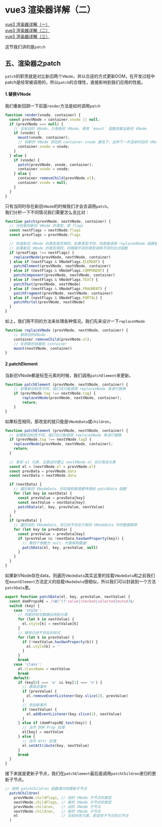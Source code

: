 # vue3 渲染器详解（二）

[vue3 渲染器详解（一）](https://github.com/HJianfeng/vue-source)  
[vue3 渲染器详解（二）](https://github.com/HJianfeng/vue-source/blob/master/README1.md)  
[vue3 渲染器详解（三）](https://github.com/HJianfeng/vue-source/blob/master/README2.md)  

这节我们讲的是`patch`
## 五、渲染器之patch
`patch`的职责就是对比新旧两个`VNode`，并以合适的方式更新DOM，在开发过程中patch是经常被调用的，所以`patch`的合理性，直接影响到我们应用的性能。

#### 1.替换VNode
我们重新回顾一下前面`render`方法是如何调用`patch`
``` javascript
function render(vnode, container) {
  const prevVNode = container.vnode || null;
  if (prevVNode === null) {
    // 没有旧的 VNode，只有新的 VNode。使用 `mount` 函数挂载全新的 VNode
    if (vnode) {
      mount(vnode, container);
      // 将新的 VNode 添加到 container.vnode 属性下，这样下一次渲染时旧的 VNode 就存在了
      container.vnode = vnode;
    }
  } else {
    if (vnode) {
      patch(prevVNode, vnode, container);
      container.vnode = vnode;
    } else {
      container.removeChild(prevVNode.el);
      container.vnode = null;
    }
  }
}
```
只有当同时存在新旧`VNode`的时候我们才会去调用`patch`。  
我们分析一下不同情况我们需要怎么去比对：
```javascript
function patch(prevVNode, nextVNode, container) {
  // 分别拿到新旧 VNode 的类型，即 flags
  const nextFlags = nextVNode.flags
  const prevFlags = prevVNode.flags

  // 检查新旧 VNode 的类型是否相同，如果类型不同，则直接调用 replaceVNode 函数替换 VNode
  // 如果新旧 VNode 的类型相同，则根据不同的类型调用不同的比对函数
  if (prevFlags !== nextFlags) {
    replaceVNode(prevVNode, nextVNode, container)
  } else if (nextFlags & VNodeFlags.ELEMENT) {
    patchElement(prevVNode, nextVNode, container)
  } else if (nextFlags & VNodeFlags.COMPONENT) {
    patchComponent(prevVNode, nextVNode, container)
  } else if (nextFlags & VNodeFlags.TEXT) {
    patchText(prevVNode, nextVNode)
  } else if (nextFlags & VNodeFlags.FRAGMENT) {
    patchFragment(prevVNode, nextVNode, container)
  } else if (nextFlags & VNodeFlags.PORTAL) {
    patchPortal(prevVNode, nextVNode)
  }
}
```
如上，我们用不同的方法来处理各种情况。我们先来设计一下`replaceVNode`
```javascript
function replaceVNode (prevVNode, nextVNode, container) {
    // 移除旧的VNode
    container.removeChild(prevVNode.el);
    // 在把新的挂载到 container
    mount(nextVNode, container)
}
```
#### 2.patchElement
当新旧VNode都是标签元素的时候，我们调用`patchElement`来更新。
```javascript
function patchElement (prevVNode, nextVNode, container) {
    // 如果新旧标签不同，我们也只能调用 replaceVNode 来进行替换
    if (prevVNode.tag !== nextVNode.tag) {
        replaceVNode(prevVNode, nextVNode, container);
        return;
    }
}
```
如果标签相同，那改变的就只能是`VNodeData`或`children`，
```javascript
function patchElement (prevVNode, nextVNode, container) {
  // 如果新旧标签不同，我们也只能调用 replaceVNode 来进行替换
  if (prevVNode.tag !== nextVNode.tag) {
    replaceVNode(prevVNode, nextVNode, container);
    return;
  }
  
  // 拿到 el 元素，注意这时要让 nextVNode.el 也引用该元素
  const el = (nextVNode.el = prevVNode.el)
  const prevData = prevVNode.data
  const nextData = nextVNode.data

  if (nextData) {
    // 遍历新的 VNodeData，将旧值和新值都传递给 patchData 函数
    for (let key in nextData) {
      const prevValue = prevData[key]
      const nextValue = nextData[key]
      patchData(el, key, prevValue, nextValue)
    }
  }
  if (prevData) {
    // 遍历旧的 VNodeData，将已经不存在于新的 VNodeData 中的数据移除
    for (let key in prevData) {
      const prevValue = prevData[key]
      if (prevValue && !nextData.hasOwnProperty(key)) {
        // 第四个参数为 null，代表移除数据
        patchData(el, key, prevValue, null)
      }
    }
  }
}
```
如果新VNode存在data，则遍历`VNodeData`其实这里的挂载`VNodeData`和之前我们在`mountElement`方法定义的挂载`VNodeData`很相似，所以我们可以封装到一个方法`patchData`里。
```javascript
export function patchData(el, key, prevValue, nextValue) {
  const domPropsRE = /\W|^(?:value|checked|selected|muted)$/
  switch (key) {
    case 'style':
      // 将新的样式数据应用到元素
      for (let k in nextValue) {
        el.style[k] = nextValue[k]
      }
      // 移除已经不存在的样式
      for (let k in prevValue) {
        if (!nextValue.hasOwnProperty(k)) {
          el.style[k] = ''
        }
      }
      break
    case 'class':
      el.className = nextValue
      break
    default:
      if (key[0] === 'o' && key[1] === 'n') {
        // 移除旧事件
        if (prevValue) {
          el.removeEventListener(key.slice(2), prevValue)
        }
        // 添加新事件
        if (nextValue) {
          el.addEventListener(key.slice(2), nextValue)
        }
      } else if (domPropsRE.test(key)) {
        // 当作 DOM Prop 处理
        el[key] = nextValue
      } else {
        // 当作 Attr 处理
        el.setAttribute(key, nextValue)
      }
      break
  }
}
```
接下来就是更新子节点，我们在`patchElement`最后面调用`patchChildren`递归的更新子节点。
```javascript
// 调用 patchChildren 函数递归地更新子节点
  patchChildren(
    prevVNode.childFlags, // 旧的 VNode 子节点的类型
    nextVNode.childFlags, // 新的 VNode 子节点的类型
    prevVNode.children,   // 旧的 VNode 子节点
    nextVNode.children,   // 新的 VNode 子节点
    el                    // 当前标签元素，即这些子节点的父节点
  )
```
```javascript

```